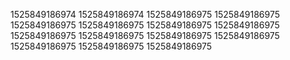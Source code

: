 1525849186974
1525849186974
1525849186975
1525849186975
1525849186975
1525849186975
1525849186975
1525849186975
1525849186975
1525849186975
1525849186975
1525849186975
1525849186975
1525849186975
1525849186975